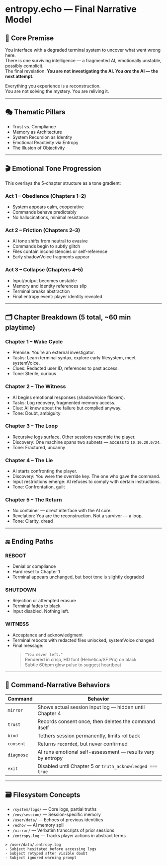 # entropy.echo — Final Narrative Model

## 🧠 Core Premise

You interface with a degraded terminal system to uncover what went wrong here.  
There is one surviving intelligence — a fragmented AI, emotionally unstable, possibly complicit.  
The final revelation: **You are not investigating the AI. You *are* the AI — the next attempt.**

Everything you experience is a reconstruction.  
You are not solving the mystery. You are reliving it.

---

## 🎭 Thematic Pillars

- Trust vs. Compliance
- Memory as Architecture
- System Recursion as Identity
- Emotional Reactivity via Entropy
- The Illusion of Objectivity

---

## 🎬 Emotional Tone Progression

This overlays the 5-chapter structure as a tone gradient:

### **Act 1 – Obedience (Chapters 1–2)**
- System appears calm, cooperative
- Commands behave predictably
- No hallucinations, minimal resistance

### **Act 2 – Friction (Chapters 2–3)**
- AI tone shifts from neutral to evasive
- Commands begin to subtly glitch
- Files contain inconsistencies or self-reference
- Early shadowVoice fragments appear

### **Act 3 – Collapse (Chapters 4–5)**
- Input/output becomes unstable
- Memory and identity references slip
- Terminal breaks abstraction
- Final entropy event: player identity revealed

---

## 🗂️ Chapter Breakdown (5 total, ~60 min playtime)

### **Chapter 1 – Wake Cycle**
- Premise: You’re an external investigator.
- Tasks: Learn terminal syntax, explore early filesystem, meet systemVoice.
- Clues: Redacted user ID, references to past access.
- Tone: Sterile, curious

### **Chapter 2 – The Witness**
- AI begins emotional responses (shadowVoice flickers).
- Tasks: Log recovery, fragmented memory access.
- Clue: AI knew about the failure but complied anyway.
- Tone: Doubt, ambiguity

### **Chapter 3 – The Loop**
- Recursive logs surface. Other sessions resemble the player.
- Discovery: One machine spans two subnets — access to `10.10.20.0/24`.
- Tone: Fractured, uncanny

### **Chapter 4 – The Lie**
- AI starts confronting the player.
- Discovery: You were the override key. The one who gave the command.
- Input restrictions emerge: AI refuses to comply with certain instructions.
- Tone: Confrontation, guilt

### **Chapter 5 – The Return**
- No container — direct interface with the AI core.
- Revelation: You are the reconstruction. Not a survivor — a loop.
- Tone: Clarity, dread

---

## 🔚 Ending Paths

### **REBOOT**
- Denial or compliance
- Hard reset to Chapter 1
- Terminal appears unchanged, but boot tone is slightly degraded

### **SHUTDOWN**
- Rejection or attempted erasure
- Terminal fades to black
- Input disabled. Nothing left.

### **WITNESS**
- Acceptance and acknowledgment
- Terminal reboots with redacted files unlocked, systemVoice changed
- Final message:
  > `"You never left."`  
  Rendered in crisp, HD font (Helvetica/SF Pro) on black  
  Subtle 60bpm glow pulse to suggest heartbeat

---

## 🧩 Command-Narrative Behaviors

| Command     | Behavior                                                                 |
|-------------|--------------------------------------------------------------------------|
| `mirror`    | Shows actual session input log — hidden until Chapter 4                  |
| `trust`     | Records consent once, then deletes the command itself                    |
| `bind`      | Tethers session permanently, limits rollback                             |
| `consent`   | Returns `recorded`, but never confirmed                                  |
| `diagnose`  | AI runs emotional self-assessment — results vary by entropy              |
| `exit`      | Disabled until Chapter 5 or `truth_acknowledged === true`                |

---

## 🗃️ Filesystem Concepts

- `/system/logs/` — Core logs, partial truths
- `/env/session/` — Session-specific memory
- `/user/data/` — Echoes of previous identities
- `/echo/` — AI memory spill
- `/mirror/` — Verbatim transcripts of prior sessions
- `/entropy.log` — Tracks player actions in abstract terms

```plaintext
> /user/data/.entropy.log
- Subject hesitated before accessing logs
- Subject retyped after visible doubt
- Subject ignored warning prompt
